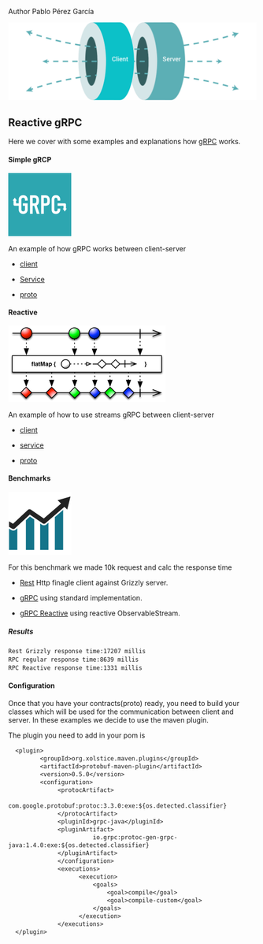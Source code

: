 Author Pablo Pérez García 

![My image](src/main/resources/img/simple.svg)

## Reactive gRPC

Here we cover with some examples and explanations how [gRPC](https://grpc.io/docs/quickstart/) works.

#### Simple gRCP

![My image](src/main/resources/img/grpc.png)

An example of how gRPC works between client-server

* [client](src/main/java/com/politrons/grpc/simple/RpcClient.java)

* [Service](src/main/java/com/politrons/grpc/simple/RpcServiceImpl.java)

* [proto](src/main/proto/rpc_contract.proto)

#### Reactive 

![My image](src/main/resources/img/flatMap.png)

An example of how to use streams gRPC between client-server

* [client](src/main/java/com/politrons/grpc/reactive/ReactiveClient.java)

* [service](src/main/java/com/politrons/grpc/reactive/ReactiveServiceImpl.java)

* [proto](src/main/proto/rpc_reactive.proto)


#### Benchmarks

![My image](src/main/resources/img/benchmark.png)

For this benchmark we made 10k request and calc the response time

* [Rest](src/main/scala/benchmark) Http finagle client against Grizzly server.

* [gRPC](src/main/java/com/politrons/grpc/benchmark/regular) using standard implementation.

* [gRPC Reactive](src/main/java/com/politrons/grpc/benchmark/reactive) using reactive ObservableStream.

##### Results

```.bash
Rest Grizzly response time:17207 millis
RPC regular response time:8639 millis
RPC Reactive response time:1331 millis
```

#### Configuration

Once that you have your contracts(proto) ready, you need to build your classes which will 
be used for the communication between client and server.
In these examples we decide to use the maven plugin.

The plugin you need to add in your pom is

```
  <plugin>
         <groupId>org.xolstice.maven.plugins</groupId>
         <artifactId>protobuf-maven-plugin</artifactId>
         <version>0.5.0</version>
         <configuration>
              <protocArtifact>
                        com.google.protobuf:protoc:3.3.0:exe:${os.detected.classifier}
              </protocArtifact>
              <pluginId>grpc-java</pluginId>
              <pluginArtifact>
                        io.grpc:protoc-gen-grpc-java:1.4.0:exe:${os.detected.classifier}
              </pluginArtifact>
              </configuration>
              <executions>
                    <execution>
                        <goals>
                            <goal>compile</goal>
                            <goal>compile-custom</goal>
                        </goals>
                    </execution>
              </executions>
  </plugin>


```